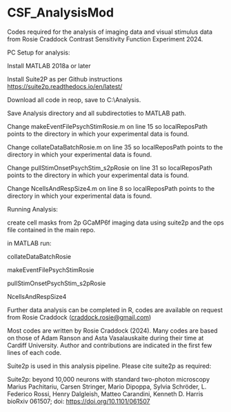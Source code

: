 # CSF_AnalysisMod
Codes required for the analysis of imaging data and visual stimulus data from Rosie Craddock Contrast Sensitivity Function Experiment 2024.

PC Setup for analysis:

Install MATLAB 2018a or later 

Install Suite2P as per Github instructions https://suite2p.readthedocs.io/en/latest/

Download all code in reop, save to C:\\Analysis. 

Save Analysis directory and all subdirectoties to MATLAB path.

Change makeEventFilePsychStimRosie.m on line 15 so localReposPath points to the directory in which your experimental data is found.

Change collateDataBatchRosie.m on line 35 so localReposPath points to the directory in which your experimental data is found.

Change pullStimOnsetPsychStim_s2pRosie on line 31 so localReposPath points to the directory in which your experimental data is found.

Change NcellsAndRespSize4.m on line 8 so localReposPath points to the directory in which your experimental data is found.

Running Analysis: 

create cell masks from 2p GCaMP6f imaging data using suite2p and the ops file contained in the main repo.

in MATLAB run: 

collateDataBatchRosie 

makeEventFilePsychStimRosie

pullStimOnsetPsychStim_s2pRosie

NcellsAndRespSize4

Further data analysis can be completed in R, codes are available on request from Rosie Craddock (craddock.rosie@gmail.com)

Most codes are written by Rosie Craddock (2024). Many codes are based on those of Adam Ranson and Asta Vasalauskaite during their time at Cardiff University.
Author and contributions are indicated in the first few lines of each code.


Suite2p is used in this analysis pipeline. Please cite suite2p as required: 

Suite2p: beyond 10,000 neurons with standard two-photon microscopy
Marius Pachitariu, Carsen Stringer, Mario Dipoppa, Sylvia Schröder, L. Federico Rossi, Henry Dalgleish, Matteo Carandini, Kenneth D. Harris
bioRxiv 061507; doi: https://doi.org/10.1101/061507


